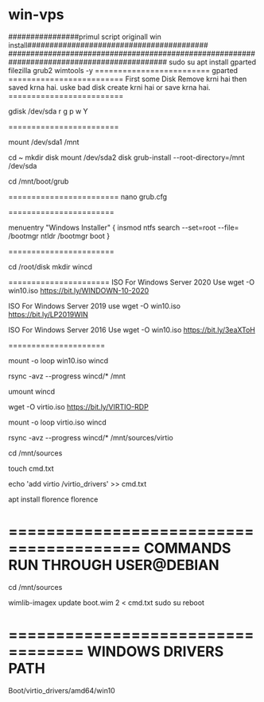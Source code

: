 # win-vps
################primul script originall win install######################################### ############################################################################################ 
sudo su apt install gparted filezilla grub2 wimtools -y
========================= gparted ========================= 
First some Disk Remove krni hai then saved krna hai. uske bad disk create krni hai or save krna hai. ========================= 

gdisk /dev/sda 
r 
g 
p 
w 
Y

======================== 

mount /dev/sda1 /mnt

cd ~ 
mkdir disk
mount /dev/sda2 disk
grub-install --root-directory=/mnt /dev/sda

cd /mnt/boot/grub

========================
nano grub.cfg 

======================= 

menuentry "Windows Installer" {
insmod ntfs
search --set=root --file= /bootmgr
ntldr /bootmgr
boot
} 

======================= 

cd /root/disk
mkdir wincd

====================== 
ISO For Windows Server 2020 Use 
wget -O win10.iso https://bit.ly/WINDOWN-10-2020

ISO For Windows Server 2019 use 
wget -O win10.iso https://bit.ly/LP2019WIN

ISO For Windows Server 2016 Use 
wget -O win10.iso https://bit.ly/3eaXToH


===================== 

mount -o loop win10.iso wincd

rsync -avz --progress wincd/* /mnt

umount wincd

wget -O virtio.iso https://bit.ly/VIRTIO-RDP

mount -o loop virtio.iso wincd

rsync -avz --progress wincd/* /mnt/sources/virtio

cd /mnt/sources

touch cmd.txt

echo 'add virtio /virtio_drivers' >> cmd.txt

apt install florence
florence


======================================== 
COMMANDS RUN THROUGH USER@DEBIAN 
======================================== 
cd /mnt/sources

wimlib-imagex update boot.wim 2 &lt; cmd.txt 
sudo su
reboot


==================================
WINDOWS DRIVERS PATH 
=================================

Boot/virtio_drivers/amd64/win10
